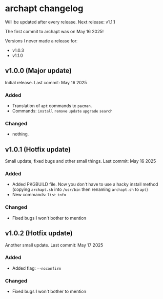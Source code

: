 # archapt changelog
Will be updated after every release. Next release: v1.1.1

The first commit to archapt was on May 16 2025!

Versions I never made a release for:

- v1.0.3
- v1.1.0
## v1.0.0 (Major update)
Initial release. Last commit: May 16 2025
### Added
- Translation of `apt` commands to `pacman`.
- Commands: `install` `remove` `update` `upgrade` `search`
### Changed
- nothing.
## v1.0.1 (Hotfix update)
Small update, fixed bugs and other small things. Last commit: May 16 2025
### Added
- Added PKGBUILD file. Now you don't have to use a hacky install method (copying `archapt.sh` into `/usr/bin` then renaming `archapt.sh` to `apt`)
- New commands: `list` `info`
### Changed
- Fixed bugs I won't bother to mention
## v1.0.2 (Hotfix update)
Another small update. Last commit: May 17 2025
### Added
- Added flag: `--noconfirm`
### Changed
- Fixed bugs I won't bother to mention
